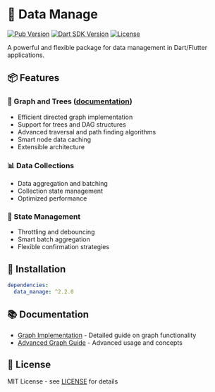 # 🚀 Data Manage

[![Pub Version](https://img.shields.io/pub/v/data_manage)](https://pub.dev/packages/data_manage)
[![Dart SDK Version](https://badgen.net/pub/sdk-version/data_manage)](https://pub.dev/packages/data_manage)
[![License](https://img.shields.io/github/license/nogipx/data_manage)](LICENSE)

A powerful and flexible package for data management in Dart/Flutter applications.

## 📦 Features

### 🌳 Graph and Trees ([documentation](lib/src/graph/README.md))
- Efficient directed graph implementation
- Support for trees and DAG structures
- Advanced traversal and path finding algorithms
- Smart node data caching
- Extensible architecture

### 📊 Data Collections
- Data aggregation and batching
- Collection state management
- Optimized performance

### 🔄 State Management
- Throttling and debouncing
- Smart batch aggregation
- Flexible confirmation strategies

## 🎯 Installation

```yaml
dependencies:
  data_manage: ^2.2.0
```

## 📚 Documentation

- [Graph Implementation](lib/src/graph/README.md) - Detailed guide on graph functionality
- [Advanced Graph Guide](lib/src/graph/ADVANCED.md) - Advanced usage and concepts

## 📄 License

MIT License - see [LICENSE](LICENSE) for details 